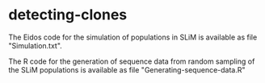 # detecting-clones

The Eidos code for the simulation of populations in SLiM is available as file "Simulation.txt".

The R code for the generation of sequence data from random sampling of the SLiM populations is available as file "Generating-sequence-data.R"
